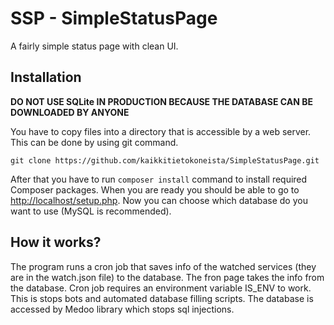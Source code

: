 # SSP - SimpleStatusPage
A fairly simple status page with clean UI.

## Installation

**DO NOT USE SQLite IN PRODUCTION BECAUSE THE DATABASE CAN BE DOWNLOADED BY ANYONE**

You have to copy files into a directory that is accessible by a web server. This can be done by using git command. 
```shell
git clone https://github.com/kaikkitietokoneista/SimpleStatusPage.git
```
After that you have to run `composer install` command to install required Composer packages. When you are ready you should be able to go to [http://localhost/setup.php](http://localhost/setup.php). Now you can choose which database do you want to use (MySQL is recommended). 

## How it works?

The program runs a cron job that saves info of the watched services (they are in the watch.json file) to the database. The fron page takes the info from the database. Cron job requires an environment variable IS_ENV to work. This is stops bots and automated database filling scripts. The database is accessed by Medoo library which stops sql injections. 